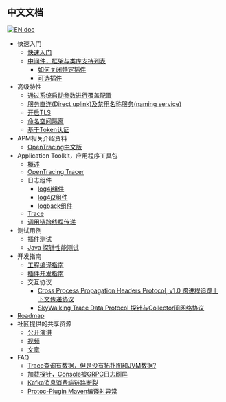 ## 中文文档
[![EN doc](https://img.shields.io/badge/document-English-blue.svg)](README.md)

  * 快速入门
    * [快速入门](cn/Quick-start-CN.md)
    * [中间件，框架与类库支持列表](Supported-list.md)
        * [如何关闭特定插件](cn/How-to-disable-plugin-CN.md)
        * [可选插件](cn/Optional-plugins-CN.md)
  * 高级特性
    * [通过系统启动参数进行覆盖配置](cn/Setting-override-CN.md)
    * [服务直连(Direct uplink)及禁用名称服务(naming service)](cn/Direct-uplink-CN.md)
    * [开启TLS](cn/TLS-CN.md)
    * [命名空间隔离](cn/Namespace-CN.md)
    * [基于Token认证](cn/Token-auth-CN.md)
  * APM相关介绍资料
    * [OpenTracing中文版](https://github.com/opentracing-contrib/opentracing-specification-zh)
  * Application Toolkit，应用程序工具包
    * [概述](cn/Application-toolkit-CN.md)
    * [OpenTracing Tracer](cn/Opentracing-CN.md)
    * 日志组件
      * [log4j组件](cn/Application-toolkit-log4j-1.x-CN.md)
      * [log4j2组件](cn/Application-toolkit-log4j-2.x-CN.md)
      * [logback组件](cn/Application-toolkit-logback-1.x-CN.md)
    * [Trace](cn/Application-toolkit-trace-CN.md)
    * [调用链跨线程传递](cn/Application-toolkit-trace-cross-thread-CN.md) 
  * 测试用例
    * [插件测试](https://github.com/SkywalkingTest/agent-integration-test-report)
    * [Java 探针性能测试](https://skywalkingtest.github.io/Agent-Benchmarks/README_zh.html)
  * 开发指南
    * [工程编译指南](cn/How-to-build-CN.md)
    * [插件开发指南](cn/Plugin-Development-Guide-CN.md)
    * 交互协议
        * [Cross Process Propagation Headers Protocol, v1.0  跨进程追踪上下文传递协议](cn/Skywalking-Cross-Process-Propagation-Headers-Protocol-CN-v1.md)
        * [SkyWalking Trace Data Protocol 探针与Collector间网络协议](cn/Trace-Data-Protocol-CN.md)
  * [Roadmap](ROADMAP.md)
  * 社区提供的共享资源
    * [公开演讲](https://github.com/OpenSkywalking/Community#public-speakings)
    * [视频](https://github.com/OpenSkywalking/Community#videos)
    * [文章](https://github.com/OpenSkywalking/Community#articles)
  * FAQ
    * [Trace查询有数据，但是没有拓扑图和JVM数据?](cn/FAQ/Why-have-traces-no-others-CN.md)
    * [加载探针，Console被GRPC日志刷屏](cn/FAQ/Too-many-gRPC-logs-CN.md)
    * [Kafka消息消费端链路断裂](cn/FAQ/Kafka-plugin-CN.md)
    * [Protoc-Plugin Maven编译时异常](cn/FAQ/Protoc-Plugin-Fails-When-Build-CN.md)
